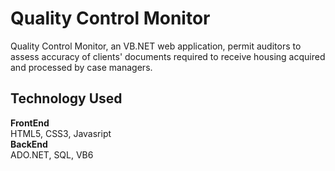 # Quality Control Monitor

Quality Control Monitor, an VB.NET web application, permit auditors to assess accuracy of clients' documents required to receive housing acquired and processed by case managers.

## Technology Used
<b>FrontEnd</b> <br />
HTML5, CSS3, Javasript <br />
<b>BackEnd</b> <br />
ADO.NET, SQL, VB6 <br />
